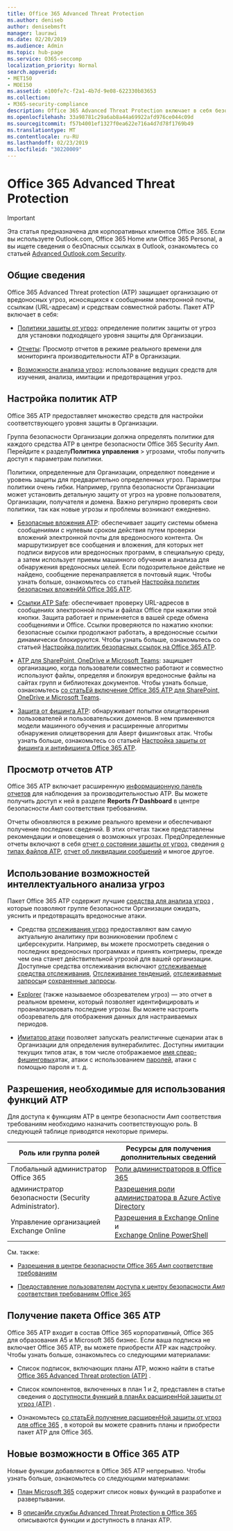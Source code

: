 ```yaml
---
title: Office 365 Advanced Threat Protection
ms.author: deniseb
author: denisebmsft
manager: laurawi
ms.date: 02/20/2019
ms.audience: Admin
ms.topic: hub-page
ms.service: O365-seccomp
localization_priority: Normal
search.appverid:
- MET150
- MOE150
ms.assetid: e100fe7c-f2a1-4b7d-9e08-622330b83653
ms.collection:
- M365-security-compliance
description: Office 365 Advanced Threat Protection включает в себя безопасные вложения, безопасные ссылки, расширенные средства защиты от фишинга, средства создания отчетов и возможности анализа угроз.
ms.openlocfilehash: 33a98781c29a6ab8a44a69922afd976ce044c09d
ms.sourcegitcommit: f57b4001ef1327f0ea622e716a4d7d78f1769b49
ms.translationtype: MT
ms.contentlocale: ru-RU
ms.lasthandoff: 02/23/2019
ms.locfileid: "30220009"
---
```

# <a name="office-365-advanced-threat-protection"></a>Office 365 Advanced Threat Protection

> [!IMPORTANT]
> Эта статья предназначена для корпоративных клиентов Office 365. Если вы используете Outlook.com, Office 365 Home или Office 365 Personal, а вы ищете сведения о безОпасных ссылках в Outlook, ознакомьтесь со статьей [Advanced Outlook.com Security](https://support.office.com/article/advanced-outlook-com-security-for-office-365-subscribers-882d2243-eab9-4545-a58a-b36fee4a46e2).

## <a name="overview"></a>Общие сведения

Office 365 Advanced Threat protection (ATP) защищает организацию от вредоносных угроз, исносящихся к сообщениям электронной почты, ссылкам (URL-адресам) и средствам совместной работы. Пакет ATP включает в себя:

- [Политики защиты от угроз](#configure-atp-policies): определение политик защиты от угроз для установки подходящего уровня защиты для Организации. 

- [Отчеты](#view-atp-reports): Просмотр отчетов в режиме реального времени для мониторинга производительности ATP в Организации. 

- [Возможности анализа угроз](#utilize-threat-intelligence-capabilities): использование ведущих средств для изучения, анализа, имитации и предотвращения угроз. 
 

## <a name="configure-atp-policies"></a>Настройка политик ATP

Office 365 ATP предоставляет множество средств для настройки соответствующего уровня защиты в Организации. 

Группа безопасности Организации должна определять политики для каждого средства ATP в центре безопасности Office 365 Security _Амп_. Перейдите к разделу**Политика** **управления** > угрозами, чтобы получить доступ к параметрам политики. 

Политики, определенные для Организации, определяют поведение и уровень защиты для предварительно определенных угроз. Параметры политики очень гибки. Например, группа безопасности Организации может установить детальную защиту от угроз на уровне пользователя, Организации, получателя и домена. Важно регулярно проверять свои политики, так как новые угрозы и проблемы возникают ежедневно.  

- [Безопасные вложения ATP](atp-safe-attachments.md): обеспечивает защиту системы обмена сообщениями с нулевым сроком действия путем проверки вложений электронной почты для вредоносного контента. Он маршрутизирует все сообщения и вложения, для которых нет подписи вирусов или вредоносных программ, в специальную среду, а затем использует приемы машинного обучения и анализа для обнаружения вредоносных целей. Если подозрительное действие не найдено, сообщение перенаправляется в почтовый ящик. Чтобы узнать больше, ознакомьтесь со статьей [Настройка политик безопасных вложенИй Office 365 ATP](set-up-atp-safe-attachments-policies.md).

- [Ссылки ATP Safe](atp-safe-links.md): обеспечивает проверку URL-адресов в сообщениях электронной почты и файлах Office при нажатии этой кнопки. Защита работает и применяется в вашей среде обмена сообщениями и Office. Ссылки проверяются по нажатию кнопки: безопасные ссылки продолжают работать, а вредоносные ссылки динамически блокируются. Чтобы узнать больше, ознакомьтесь со статьей [Настройка политик безопасных ссылок на Office 365 ATP](https://docs.microsoft.com/en-us/office365/securitycompliance/set-up-atp-safe-links-policies). 

- [ATP для SharePoint, OneDrive и Microsoft Teams](atp-for-spo-odb-and-teams.md): защищает организацию, когда пользователи совместно работают и совместно используют файлы, определяя и блокируя вредоносные файлы на сайтах групп и библиотеках документов. Чтобы узнать больше, ознакомьтесь [со статьЕй включение Office 365 ATP для SharePoint, OneDrive и Microsoft Teams](turn-on-atp-for-spo-odb-and-teams.md). 

- [Защита от фишинга ATP](atp-anti-phishing.md): обнаруживает попытки олицетворения пользователей и пользовательских доменов. В нем применяются модели машинного обучения и расширенные алгоритмы обнаружения олицетворения для Аверт фишинговых атак. Чтобы узнать больше, ознакомьтесь со статьей [Настройка защиты от фишинга и антифишинга Office 365 ATP](set-up-anti-phishing-policies.md).

## <a name="view-atp-reports"></a>Просмотр отчетов ATP

Office 365 ATP включает расширенную [информационную панель отчетов](view-reports-for-atp.md) для наблюдения за производительностью ATP. Вы можете получить доступ к ней в разделе **Reports _Гт_ Dashboard** в центре безопасности _Амп_ соответствия требованиям. 

Отчеты обновляются в режиме реального времени и обеспечивают получение последних сведений. В этих отчетах также представлены рекомендации и оповещения о возможных угрозах. ПредОпределенные отчеты включают в себя [отчет о состоянии защиты от угроз](view-reports-for-atp.md#threat-protection-status-report), сведения [о типах файлов ATP](view-reports-for-atp.md#atp-file-types-report), [отчет об ликвидации сообщений](view-reports-for-atp.md#atp-message-disposition-report) и многое другое. 

## <a name="utilize-threat-intelligence-capabilities"></a>Использование возможностей интеллектуального анализа угроз

Пакет Office 365 ATP содержит лучшие [средства для анализа угроз](office-365-ti.md) , которые позволяют группе безопасности Организации ожидать, уяснить и предотвращать вредоносные атаки. 

- Средства [отслеживания угроз](threat-trackers.md) предоставляют вам самую актуальную аналитику при возникновении проблем с циберсекурити. Например, вы можете просмотреть сведения о последних вредоносных программах и принять контрмеры, прежде чем она станет действительной угрозой для вашей организации. Доступные средства отслеживания включают [отслеживаемые средства отслеживания](threat-trackers.md#noteworthy-trackers), [Отслеживание тенденций](threat-trackers.md#trending-trackers), [отслеживаемые запросы](threat-trackers.md#tracked-queries)и [сохраненные запросы](threat-trackers.md#saved-queries).

- [Explorer](use-explorer-in-security-and-compliance.md) (также называемое обозревателем угроз) — это отчет в реальном времени, который позволяет идентифицировать и проанализировать последние угрозы. Вы можете настроить обозреватель для отображения данных для настраиваемых периодов.

- [Имитатор атаки](attack-simulator.md) позволяет запускать реалистичные сценарии атак в Организации для определения вулнерабилитес. Доступны имитации текущих типов атак, в том числе отображаемое [имя спеар-фишинговых](attack-simulator.md#display-name-spear-phishing-attack)атак, атаки с использованием [паролей](attack-simulator.md#password-spray-attack), атаки с помощью [](attack-simulator.md#brute-force-password-attack)пароля и т. д.
    
## <a name="permissions-required-to-use-atp-features"></a>Разрешения, необходимые для использования функций ATP

Для доступа к функциям ATP в центре безопасности _Амп_ соответствия требованиям необходимо назначить соответствующую роль. В следующей таблице приводятся некоторые примеры.

|Роль или группа ролей  |Ресурсы для получения дополнительных сведений  |
|---------|---------|
|Глобальный администратор Office 365 |[Роли администраторов в Office 365](https://docs.microsoft.com/office365/admin/add-users/about-admin-roles)|
|администратор безопасности (Security Administrator). |[Разрешения роли администратора в Azure Active Directory](https://docs.microsoft.com/en-us/azure/active-directory/users-groups-roles/directory-assign-admin-roles)|
|Управление организацией Exchange Online |[Разрешения в Exchange Online](https://docs.microsoft.com/en-us/exchange/permissions-exo/permissions-exo) <br>и<br> [Exchange Online PowerShell](https://docs.microsoft.com/powershell/exchange/exchange-online/exchange-online-powershell?view=exchange-ps)|

См. также:
- [Разрешения в центре безопасности Office 365 _Амп_ соответствие требованиям](permissions-in-the-security-and-compliance-center.md) 

- [Предоставление пользователям доступа к центру безопасности _Амп_ соответствия требованиям Office 365](grant-access-to-the-security-and-compliance-center.md)

## <a name="get-office-365-atp"></a>Получение пакета Office 365 ATP

Office 365 ATP входит в состав Office 365 корпоративный, Office 365 для образования A5 и Microsoft 365 бизнес. Если ваша подписка не включает Office 365 ATP, вы можете приобрести ATP как надстройку. Чтобы узнать больше, ознакомьтесь со следующими материалами:

- Список подписок, включающих планы ATP, можно найти в статье [Office 365 Advanced Threat protection (ATP)](https://docs.microsoft.com/office365/servicedescriptions/office-365-advanced-threat-protection-service-description#office-365-advanced-threat-protection-atp-availability) .

- Список компонентов, включенных в план 1 и 2, представлен в статье сведения о [доступности функций в планАх расширенНой защиты от угроз (ATP)](https://docs.microsoft.com/office365/servicedescriptions/office-365-advanced-threat-protection-service-description#feature-availability-across-advanced-threat-protection-atp-plans) .

- Ознакомьтесь [со статьЕй получение расширенНой защиты от угроз для office 365](https://products.office.com/exchange/advance-threat-protection#pmg-allup-content) , в которой вы можете сравнить планы и приобрести пакет ATP для Office 365.

## <a name="new-features-in-office-365-atp"></a>Новые возможности в Office 365 ATP

Новые функции добавляются в Office 365 ATP непрерывно. Чтобы узнать больше, ознакомьтесь со следующими материалами:

- [План Microsoft 365](https://www.microsoft.com/microsoft-365/roadmap?filters=&searchterms=advanced%2Cthreat%2Cprotection) содержит список новых функций в разработке и развертывании.

- В [описанИи службы Advanced Threat Protection в Office 365](https://docs.microsoft.com/en-us/office365/servicedescriptions/office-365-advanced-threat-protection-service-description#whats-new-in-office-365-advanced-threat-protection-atp) описываются функции и доступность в планах ATP.
